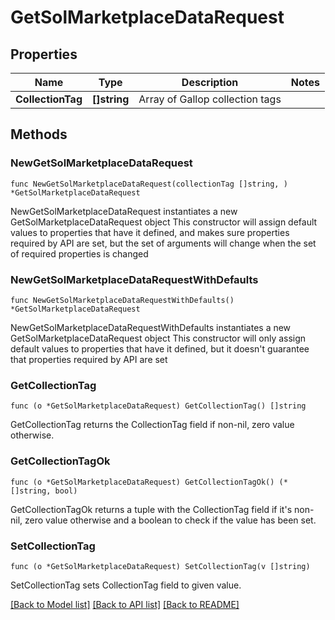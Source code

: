 # GetSolMarketplaceDataRequest

## Properties

Name | Type | Description | Notes
------------ | ------------- | ------------- | -------------
**CollectionTag** | **[]string** | Array of Gallop collection tags | 

## Methods

### NewGetSolMarketplaceDataRequest

`func NewGetSolMarketplaceDataRequest(collectionTag []string, ) *GetSolMarketplaceDataRequest`

NewGetSolMarketplaceDataRequest instantiates a new GetSolMarketplaceDataRequest object
This constructor will assign default values to properties that have it defined,
and makes sure properties required by API are set, but the set of arguments
will change when the set of required properties is changed

### NewGetSolMarketplaceDataRequestWithDefaults

`func NewGetSolMarketplaceDataRequestWithDefaults() *GetSolMarketplaceDataRequest`

NewGetSolMarketplaceDataRequestWithDefaults instantiates a new GetSolMarketplaceDataRequest object
This constructor will only assign default values to properties that have it defined,
but it doesn't guarantee that properties required by API are set

### GetCollectionTag

`func (o *GetSolMarketplaceDataRequest) GetCollectionTag() []string`

GetCollectionTag returns the CollectionTag field if non-nil, zero value otherwise.

### GetCollectionTagOk

`func (o *GetSolMarketplaceDataRequest) GetCollectionTagOk() (*[]string, bool)`

GetCollectionTagOk returns a tuple with the CollectionTag field if it's non-nil, zero value otherwise
and a boolean to check if the value has been set.

### SetCollectionTag

`func (o *GetSolMarketplaceDataRequest) SetCollectionTag(v []string)`

SetCollectionTag sets CollectionTag field to given value.



[[Back to Model list]](../README.md#documentation-for-models) [[Back to API list]](../README.md#documentation-for-api-endpoints) [[Back to README]](../README.md)


